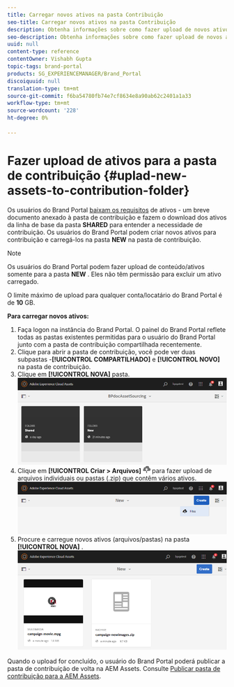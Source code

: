 ```yaml
---
title: Carregar novos ativos na pasta Contribuição
seo-title: Carregar novos ativos na pasta Contribuição
description: Obtenha informações sobre como fazer upload de novos ativos para a pasta de contribuição no Brand Portal.
seo-description: Obtenha informações sobre como fazer upload de novos ativos para a pasta de contribuição no Brand Portal.
uuid: null
content-type: reference
contentOwner: Vishabh Gupta
topic-tags: brand-portal
products: SG_EXPERIENCEMANAGER/Brand_Portal
discoiquuid: null
translation-type: tm+mt
source-git-commit: f6ba54780fb74e7cf8634e8a90ab62c2401a1a33
workflow-type: tm+mt
source-wordcount: '228'
ht-degree: 0%

---
```



# Fazer upload de ativos para a pasta de contribuição {#uplad-new-assets-to-contribution-folder}

Os usuários do Brand Portal [baixam os requisitos](brand-portal-download-asset-requirements.md) de ativos - um breve documento anexado à pasta de contribuição e fazem o download dos ativos da linha de base da pasta **SHARED** para entender a necessidade de contribuição.
Os usuários do Brand Portal podem criar novos ativos para contribuição e carregá-los na pasta **NEW** na pasta de contribuição.

>[!NOTE]
>
>Os usuários do Brand Portal podem fazer upload de conteúdo/ativos somente para a pasta **NEW** . Eles não têm permissão para excluir um ativo carregado.
>
>O limite máximo de upload para qualquer conta/locatário do Brand Portal é de **10** GB.


**Para carregar novos ativos:**

1. Faça logon na instância do Brand Portal.
O painel do Brand Portal reflete todas as pastas existentes permitidas para o usuário do Brand Portal junto com a pasta de contribuição compartilhada recentemente.
1. Clique para abrir a pasta de contribuição, você pode ver duas subpastas -**[!UICONTROL COMPARTILHADO]** e **[!UICONTROL NOVO]** na pasta de contribuição.
1. Clique em **[!UICONTROL NOVA]** pasta.
   ![](assets/upload-new-assets1.png)
1. Clique em **[!UICONTROL Criar > Arquivos]** ![](assets/upload.png) para fazer upload de arquivos individuais ou pastas (.zip) que contêm vários ativos.
   ![](assets/upload-new-assets2.png)
1. Procure e carregue novos ativos (arquivos/pastas) na pasta **[!UICONTROL NOVA]** .
   ![](assets/upload-new-assets3.png)

Quando o upload for concluído, o usuário do Brand Portal poderá publicar a pasta de contribuição de volta na AEM Assets. Consulte [Publicar pasta de contribuição para a AEM Assets](brand-portal-publish-contribution-folder-to-aem-assets.md).